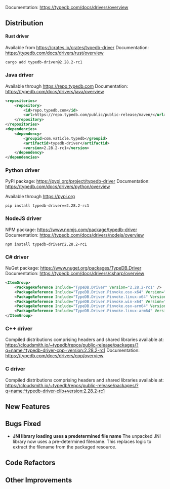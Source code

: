 Documentation: https://typedb.com/docs/drivers/overview

## Distribution

#### Rust driver

Available from https://crates.io/crates/typedb-driver
Documentation: https://typedb.com/docs/drivers/rust/overview


```sh
cargo add typedb-driver@2.28.2-rc1
```


### Java driver

Available through https://repo.typedb.com
Documentation: https://typedb.com/docs/drivers/java/overview

```xml
<repositories>
    <repository>
        <id>repo.typedb.com</id>
        <url>https://repo.typedb.com/public/public-release/maven/</url>
    </repository>
</repositories>
<dependencies>
    <dependency>
        <groupid>com.vaticle.typedb</groupid>
        <artifactid>typedb-driver</artifactid>
        <version>2.28.2-rc1</version>
    </dependency>
</dependencies>
```

### Python driver

PyPI package: https://pypi.org/project/typedb-driver
Documentation: https://typedb.com/docs/drivers/python/overview

Available through https://pypi.org

```
pip install typedb-driver==2.28.2-rc1
```

### NodeJS driver

NPM package: https://www.npmjs.com/package/typedb-driver
Documentation: https://typedb.com/docs/drivers/nodejs/overview

```
npm install typedb-driver@2.28.2-rc1
```

### C# driver

NuGet package: https://www.nuget.org/packages/TypeDB.Driver
Documentation: https://typedb.com/docs/drivers/csharp/overview

```xml
<ItemGroup>
    <PackageReference Include="TypeDB.Driver" Version="2.28.2-rc1" />
    <PackageReference Include="TypeDB.Driver.Pinvoke.osx-x64" Version="2.28.2-rc1" />
    <PackageReference Include="TypeDB.Driver.Pinvoke.linux-x64" Version="2.28.2-rc1" />
    <PackageReference Include="TypeDB.Driver.Pinvoke.win-x64" Version="2.28.2-rc1" />
    <PackageReference Include="TypeDB.Driver.Pinvoke.osx-arm64" Version="2.28.2-rc1" />
    <PackageReference Include="TypeDB.Driver.Pinvoke.linux-arm64" Version="2.28.2-rc1" />
</ItemGroup>
```

### C++ driver

Compiled distributions comprising headers and shared libraries available at: https://cloudsmith.io/~typedb/repos/public-release/packages/?q=name:^typedb-driver-cpp+version:2.28.2-rc1
Documentation: https://typedb.com/docs/drivers/cpp/overview

### C driver

Compiled distributions comprising headers and shared libraries available at: https://cloudsmith.io/~typedb/repos/public-release/packages/?q=name:^typedb-driver-clib+version:2.28.2-rc1


## New Features


## Bugs Fixed
- **JNI library loading uses a predetermined file name**
  The unpacked JNI library now uses a pre-determined filename. This replaces logic to extract the filename from the packaged resource.
  
  

## Code Refactors


## Other Improvements


    
